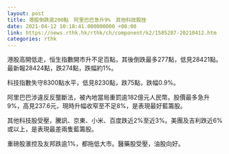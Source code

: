 ```yaml
---
layout: post
title: 港股倒跌逾200點　阿里巴巴急升9%　其他科技股挫
date: 2021-04-12 10:18:41.000000000 +08:00
link: https://news.rthk.hk/rthk/ch/component/k2/1585287-20210412.htm
categories: rthk
---
```


港股高開低走，恒生指數開市升不足百點，其後倒跌最多277點，低見28421點。最新報28424點，跌274點，跌幅約1%。

科技指數失守8300點水平，低見8230點，跌75點，跌幅0.9%。

阿里巴巴涉違反反壟斷法，被內地當局重罰逾182億元人民幣。股價最多急升9%，高見237.6元，現時升幅收窄至不足8%，是表現最好藍籌股。

其他科技股受壓，騰訊、京東、小米、百度跌近2%至近3%。美團及吉利跌近6%或以上，是表現最差兩隻藍籌股。

重磅股滙控及友邦跌逾1%，都拖低大市。醫藥股受壓，油股向好。
